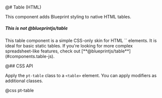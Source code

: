 @# Table (HTML)

This component adds Blueprint styling to native HTML tables.

<div class="pt-callout pt-intent-primary pt-icon-info-sign">
    <h5>This is not @blueprintjs/table</h5>
    This table component is a simple CSS-only skin for HTML `<table>` elements.
    It is ideal for basic static tables. If you're looking for more complex
    spreadsheet-like features, check out [**@blueprintjs/table**](#components.table-js).
</div>

@## CSS API

Apply the `pt-table` class to a `<table>` element. You can apply modifiers as additional classes.

@css pt-table
